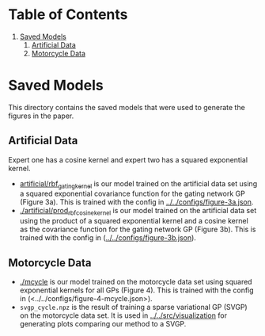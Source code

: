
# Table of Contents

1.  [Saved Models](#orgf654282)
    1.  [Artificial Data](#org7f540b7)
    2.  [Motorcycle Data](#org61f8469)


<a id="orgf654282"></a>

# Saved Models

This directory contains the saved models that were used to generate the figures in the paper.


<a id="org7f540b7"></a>

## Artificial Data

Expert one has a cosine kernel and expert two has a squared exponential kernel.

-   [artificial/rbf<sub>gating</sub><sub>kernel</sub>](./artificial/rbf_gating_kernel) is our model trained on the artificial data set using a squared exponential
    covariance function for the gating network GP (Figure 3a). This is trained with the config in
    [../../configs/figure-3a.json](../../configs/figure-3a.json).
-   [./artificial/prod<sub>rbf</sub><sub>cosine</sub><sub>kernel</sub>](./artificial/prod_rbf_cosine_kernel) is our model trained on the artificial data set using the product
    of a squared exponential kernel and a cosine kernel as the covariance function
    for the gating network GP (Figure 3b). This is trained with the config in ([../../configs/figure-3b.json](../../configs/figure-3b.json)).


<a id="org61f8469"></a>

## Motorcycle Data

-   [./mcycle](./mcycle) is our model trained on the motorcycle data set using
    squared exponential kernels for all GPs (Figure 4). This is trained with the config in (<../../configs/figure-4-mcycle.json>).
-   `svgp_cycle.npz` is the result of training a sparse variational GP (SVGP) on the motorcycle data set.
    It is used in [../../src/visualization](../../src/visualization) for generating plots comparing our method to a SVGP.
